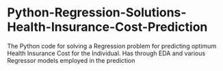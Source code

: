 # Python-Regression-Solutions-Health-Insurance-Cost-Prediction
The Python code for solving a Regression problem for predicting optimum Health Insurance Cost for the Individual. Has through EDA and various Regressor models employed in the prediction
